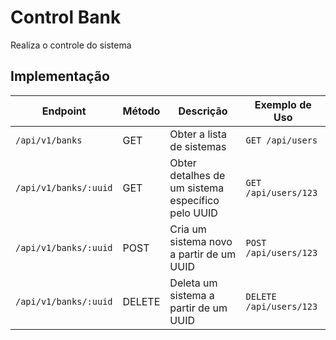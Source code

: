 # Control Bank

Realiza o controle do sistema

## Implementação

| Endpoint                    | Método | Descrição                                           | Exemplo de Uso                  |
|-----------------------------|--------|-----------------------------------------------------|---------------------------------|
| `/api/v1/banks`           | GET    | Obter a lista de sistemas                           | `GET /api/users`                |
| `/api/v1/banks/:uuid`     | GET    | Obter detalhes de um sistema específico pelo UUID   | `GET /api/users/123`            |
| `/api/v1/banks/:uuid`     | POST   | Cria um sistema novo a partir de um UUID            | `POST /api/users/123`           |
| `/api/v1/banks/:uuid`     | DELETE | Deleta um sistema a partir de um UUID               | `DELETE /api/users/123`         |
